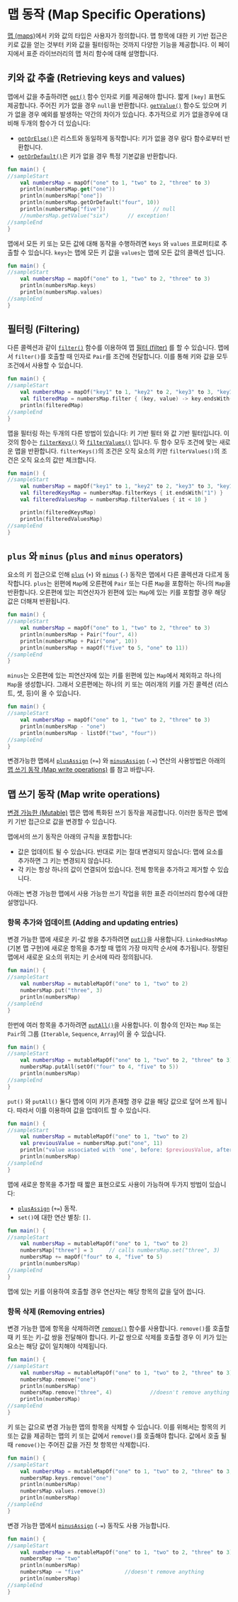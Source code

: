 # 맵 동작 \(Map Specific Operations\)

[맵 \(maps\)](kotlin-kotlin-collections-overview.md#map)에서 키와 값의 타입은 사용자가 정의합니다. 맵 항목에 대한 키 기반 접근은 키로 값을 얻는 것부터 키와 값을 필터링하는 것까지 다양한 기능을 제공합니다. 이 페이지에서 표준 라이브러리의 맵 처리 함수에 대해 설명합니다.

## 키와 값 추출 \(Retrieving keys and values\)

맵에서 값을 추출하려면 [`get()`](https://kotlinlang.org/api/latest/jvm/stdlib/kotlin.collections/-map/get.html) 함수 인자로 키를 제공해야 합니다. 짧게 `[key]` 표현도 제공합니다. 주어진 키가 없을 경우 `null`을 반환합니다. [`getValue()`](https://kotlinlang.org/api/latest/jvm/stdlib/kotlin.collections/get-value.html) 함수도 있으며 키가 없을 경우 예외를 발생하는 약간의 차이가 있습니다. 추가적으로 키가 없을경우에 대비해 두개의 함수가 더 있습니다:

* [`getOrElse()`](https://kotlinlang.org/api/latest/jvm/stdlib/kotlin.collections/get-or-else.html)은 리스트와 동일하게 동작합니다: 키가 없을 경우 람다 함수로부터 반환합니다.
* [`getOrDefault()`](https://kotlinlang.org/api/latest/jvm/stdlib/kotlin.collections/get-or-default.html)은 키가 없을 경우 특정 기본값을 반환합니다.

```kotlin
fun main() {
//sampleStart
    val numbersMap = mapOf("one" to 1, "two" to 2, "three" to 3)
    println(numbersMap.get("one"))
    println(numbersMap["one"])
    println(numbersMap.getOrDefault("four", 10))
    println(numbersMap["five"])               // null
    //numbersMap.getValue("six")      // exception!
//sampleEnd
}
```

맵에서 모든 키 또는 모든 값에 대해 동작을 수행하려면 `keys` 와 `values` 프로퍼티로 추출할 수 있습니다. `keys`는 맵에 모든 키 값을 `values`는 맵에 모든 값의 콜렉션 입니다.

```kotlin
fun main() {
//sampleStart
    val numbersMap = mapOf("one" to 1, "two" to 2, "three" to 3)
    println(numbersMap.keys)
    println(numbersMap.values)
//sampleEnd
}
```

## 필터링 \(Filtering\)

다른 콜렉션과 같이 [`filter()`](https://kotlinlang.org/api/latest/jvm/stdlib/kotlin.collections/filter.html) 함수를 이용하여 맵 [필터 \(filter\)](filtering.md) 를 할 수 있습니다. 맵에서 `filter()`를 호출할 때 인자로 `Pair`를 조건에 전달합니다. 이를 통해 키와 값을 모두 조건에서 사용할 수 있습니다.

```kotlin
fun main() {
//sampleStart
    val numbersMap = mapOf("key1" to 1, "key2" to 2, "key3" to 3, "key11" to 11)
    val filteredMap = numbersMap.filter { (key, value) -> key.endsWith("1") && value > 10}
    println(filteredMap)
//sampleEnd
}
```

맵을 필터링 하는 두개의 다른 방법이 있습니다: 키 기반 필터 와 값 기반 필터입니다. 이것의 함수는 [`filterKeys()`](https://kotlinlang.org/api/latest/jvm/stdlib/kotlin.collections/filter-keys.html) 와 [`filterValues()`](https://kotlinlang.org/api/latest/jvm/stdlib/kotlin.collections/filter-values.html) 입니다. 두 함수 모두 조건에 맞는 새로운 맵을 반환합니다. `filterKeys()`의 조건은 오직 요소의 키만 `filterValues()`의 조건은 오직 요소의 값만 체크합니다.

```kotlin
fun main() {
//sampleStart
    val numbersMap = mapOf("key1" to 1, "key2" to 2, "key3" to 3, "key11" to 11)
    val filteredKeysMap = numbersMap.filterKeys { it.endsWith("1") }
    val filteredValuesMap = numbersMap.filterValues { it < 10 }

    println(filteredKeysMap)
    println(filteredValuesMap)
//sampleEnd
}
```

## `plus` 와 `minus` \(`plus` and `minus` operators\)

요소의 키 접근으로 인해 [`plus`](https://kotlinlang.org/api/latest/jvm/stdlib/kotlin.collections/plus.html) \(`+`\) 와 [`minus`](https://kotlinlang.org/api/latest/jvm/stdlib/kotlin.collections/minus.html) \(`-`\) 동작은 맵에서 다른 콜렉션과 다르게 동작합니다. `plus`는 왼편에 `Map`에 오른편에 `Pair` 또는 다른 `Map`을 포함하는 하나의 `Map`을 반환합니다. 오른편에 있는 피연산자가 왼편에 있는 `Map`에 있는 키를 포함할 경우 해당 값은 더해져 반환됩니다.

```kotlin
fun main() {
//sampleStart
    val numbersMap = mapOf("one" to 1, "two" to 2, "three" to 3)
    println(numbersMap + Pair("four", 4))
    println(numbersMap + Pair("one", 10))
    println(numbersMap + mapOf("five" to 5, "one" to 11))
//sampleEnd
}
```

`minus`는 오른편에 있는 피연산자에 있는 키를 왼편에 있는 `Map`에서 제외하고 하나의 `Map`을 생성합니다. 그래서 오른편에는 하나의 키 또는 여러개의 키를 가진 콜렉션 \(리스트, 셋, 등\)이 올 수 있습니다.

```kotlin
fun main() {
//sampleStart
    val numbersMap = mapOf("one" to 1, "two" to 2, "three" to 3)
    println(numbersMap - "one")
    println(numbersMap - listOf("two", "four"))
//sampleEnd
}
```

변경가능한 맵에서 [`plusAssign`](https://kotlinlang.org/api/latest/jvm/stdlib/kotlin.collections/plus-assign.html) \(`+=`\) 와 [`minusAssign`](https://kotlinlang.org/api/latest/jvm/stdlib/kotlin.collections/minus-assign.html) \(`-=`\) 연산의 사용방법은 아래의 [맵 쓰기 동작 \(Map write operations\)](map-specific-operations.md#map-write-operations) 를 참고 바랍니다.

## 맵 쓰기 동작 \(Map write operations\)

[변경 가능한 \(Mutable\)](kotlin-kotlin-collections-overview.md#collection-types) 맵은 맵에 특화된 쓰기 동작을 제공합니다. 이러한 동작은 맵에 키 기반 접근으로 값을 변경할 수 있습니다.

맵에서의 쓰기 동작은 아래의 규칙을 포함합니다:

* 값은 업데이트 될 수 있습니다. 반대로 키는 절대 변경되지 않습니다: 맵에 요소를 추가하면 그 키는 변경되지 않습니다.
* 각 키는 항상 하나의 값이 연결되어 있습니다. 전체 항목을 추가하고 제거할 수 있습니다.

아래는 변경 가능한 맵에서 사용 가능한 쓰기 작업을 위한 표준 라이브러리 함수에 대한 설명입니다.

### 항목 추가와 업데이트 \(Adding and updating entries\)

변경 가능한 맵에 새로운 키-값 쌍을 추가하려면 [`put()`](https://kotlinlang.org/api/latest/jvm/stdlib/kotlin.collections/-mutable-map/put.html)을 사용합니다. `LinkedHashMap` \(기본 맵 구현\)에 새로운 항목을 추가할 때 맵의 가장 마지막 순서에 추가됩니다. 정렬된 맵에서 새로운 요소의 위치는 키 순서에 따라 정의됩니다.

```kotlin
fun main() {
//sampleStart
    val numbersMap = mutableMapOf("one" to 1, "two" to 2)
    numbersMap.put("three", 3)
    println(numbersMap)
//sampleEnd
}
```

한번에 여러 항목을 추가하려면 [`putAll()`](https://kotlinlang.org/api/latest/jvm/stdlib/kotlin.collections/put-all.html)을 사용합니다. 이 함수의 인자는 `Map` 또는 `Pair`의 그룹 \(`Iterable`, `Sequence`, `Array`\)이 올 수 있습니다.

```kotlin
fun main() {
//sampleStart
    val numbersMap = mutableMapOf("one" to 1, "two" to 2, "three" to 3)
    numbersMap.putAll(setOf("four" to 4, "five" to 5))
    println(numbersMap)
//sampleEnd
}
```

`put()` 와 `putAll()` 둘다 맵에 이미 키가 존재할 경우 값을 해당 값으로 덮어 쓰게 됩니다. 따라서 이를 이용하여 값을 업데이트 할 수 있습니다.

```kotlin
fun main() {
//sampleStart
    val numbersMap = mutableMapOf("one" to 1, "two" to 2)
    val previousValue = numbersMap.put("one", 11)
    println("value associated with 'one', before: $previousValue, after: ${numbersMap["one"]}")
    println(numbersMap)
//sampleEnd
}
```

맵에 새로운 항목을 추가할 때 짧은 표현으로도 사용이 가능하며 두가지 방법이 있습니다:

* [`plusAssign`](https://kotlinlang.org/api/latest/jvm/stdlib/kotlin.collections/plus-assign.html) \(`+=`\) 동작.
* `set()`에 대한 연산 별칭: `[]`.

```kotlin
fun main() {
//sampleStart
    val numbersMap = mutableMapOf("one" to 1, "two" to 2)
    numbersMap["three"] = 3     // calls numbersMap.set("three", 3)
    numbersMap += mapOf("four" to 4, "five" to 5)
    println(numbersMap)
//sampleEnd
}
```

맵에 있는 키를 이용하여 호출할 경우 연산자는 해당 항목의 값을 덮어 씁니다.

### 항목 삭제 \(Removing entries\)

변경 가능한 맵에 항목을 삭제하려면 [`remove()`](https://kotlinlang.org/api/latest/jvm/stdlib/kotlin.collections/-mutable-map/remove.html) 함수를 사용합니다. `remove()`를 호출할 때 키 또는 키-값 쌍을 전달해야 합니다. 키-값 쌍으로 삭제를 호출할 경우 이 키가 있는 요소는 해당 값이 일치해야 삭제됩니다.

```kotlin
fun main() {
//sampleStart
    val numbersMap = mutableMapOf("one" to 1, "two" to 2, "three" to 3)
    numbersMap.remove("one")
    println(numbersMap)
    numbersMap.remove("three", 4)            //doesn't remove anything
    println(numbersMap)
//sampleEnd
}
```

키 또는 값으로 변경 가능한 맵의 항목을 삭제할 수 있습니다. 이를 위해서는 항목의 키 또는 값을 제공하는 맵의 키 또는 값에서 `remove()`를 호출해야 합니다. 값에서 호출 될 때 `remove()`는 주어진 값을 가진 첫 항목만 삭제합니다.

```kotlin
fun main() {
//sampleStart
    val numbersMap = mutableMapOf("one" to 1, "two" to 2, "three" to 3, "threeAgain" to 3)
    numbersMap.keys.remove("one")
    println(numbersMap)
    numbersMap.values.remove(3)
    println(numbersMap)
//sampleEnd
}
```

변경 가능한 맵에서 [`minusAssign`](https://kotlinlang.org/api/latest/jvm/stdlib/kotlin.collections/minus-assign.html) \(`-=`\) 동작도 사용 가능합니다.

```kotlin
fun main() {
//sampleStart
    val numbersMap = mutableMapOf("one" to 1, "two" to 2, "three" to 3)
    numbersMap -= "two"
    println(numbersMap)
    numbersMap -= "five"             //doesn't remove anything
    println(numbersMap)
//sampleEnd
}
```

